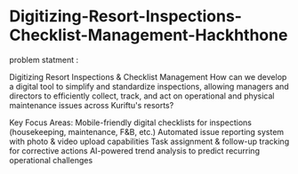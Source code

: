 # Digitizing-Resort-Inspections-Checklist-Management-Hackhthone
problem statment :

Digitizing Resort Inspections & Checklist Management
How can we develop a digital tool to simplify and standardize inspections, allowing managers and directors to efficiently collect, track, and act on operational and physical maintenance issues across Kuriftu's resorts?

Key Focus Areas:
Mobile-friendly digital checklists for inspections (housekeeping, maintenance, F&B, etc.)
Automated issue reporting system with photo & video upload capabilities
Task assignment & follow-up tracking for corrective actions
AI-powered trend analysis to predict recurring operational challenges
